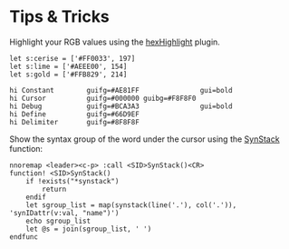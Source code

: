 Tips & Tricks
=============

Highlight your RGB values using the [hexHighlight] plugin.

    let s:cerise = ['#FF0033', 197]
    let s:lime = ['#AEEE00', 154]
    let s:gold = ['#FFB829', 214]

    hi Constant        guifg=#AE81FF               gui=bold
    hi Cursor          guifg=#000000 guibg=#F8F8F0
    hi Debug           guifg=#BCA3A3               gui=bold
    hi Define          guifg=#66D9EF
    hi Delimiter       guifg=#8F8F8F

Show the syntax group of the word under the cursor using the [SynStack] function:

    nnoremap <leader><c-p> :call <SID>SynStack()<CR>
    function! <SID>SynStack()
        if !exists("*synstack")
            return
        endif
        let sgroup_list = map(synstack(line('.'), col('.')), 'synIDattr(v:val, "name")')
        echo sgroup_list
        let @s = join(sgroup_list, ' ')
    endfunc

[hexHighlight]: http://www.vim.org/scripts/script.php?script_id=2937
[SynStack]: http://stackoverflow.com/questions/1467438/find-out-to-which-highlight-group-a-particular-keyword-symbol-belongs-in-vim
